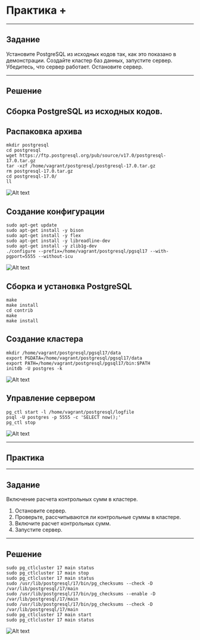 # Практика +

---

## Задание

Установите PostgreSQL из исходных кодов так, как это
показано в демонстрации.
Создайте кластер баз данных, запустите сервер.
Убедитесь, что сервер работает.
Остановите сервер.

---

## Решение

## Сборка PostgreSQL из исходных кодов.

## Распаковка архива

```
mkdir postgresql
cd postgresql
wget https://ftp.postgresql.org/pub/source/v17.0/postgresql-17.0.tar.gz
tar -xzf /home/vagrant/postgresql/postgresql-17.0.tar.gz
rm postgresql-17.0.tar.gz
cd postgresql-17.0/
ll
```

![Alt text]()

## Создание конфигурации

```
sudo apt-get update
sudo apt-get install -y bison
sudo apt-get install -y flex
sudo apt-get install -y libreadline-dev
sudo apt-get install -y zlib1g-dev
./configure --prefix=/home/vagrant/postgresql/pgsql17 --with-pgport=5555 --without-icu
```

![Alt text]()

## Сборка и установка PostgreSQL

```
make
make install
cd contrib
make
make install
```

## Создание кластера

```
mkdir /home/vagrant/postgresql/pgsql17/data
export PGDATA=/home/vagrant/postgresql/pgsql17/data
export PATH=/home/vagrant/postgresql/pgsql17/bin:$PATH
initdb -U postgres -k
```

![Alt text]()

## Управление сервером

```
pg_ctl start -l /home/vagrant/postgresql/logfile
psql -U postgres -p 5555 -c 'SELECT now();'
pg_ctl stop
```

![Alt text]()

---

## Практика

---

## Задание

Включение расчета контрольных сумм в кластере.

1. Остановите сервер.
2. Проверьте, рассчитываются ли контрольные суммы
   в кластере.
3. Включите расчет контрольных сумм.
4. Запустите сервер.

---

## Решение

```
sudo pg_ctlcluster 17 main status
sudo pg_ctlcluster 17 main stop
sudo pg_ctlcluster 17 main status
sudo /usr/lib/postgresql/17/bin/pg_checksums --check -D /var/lib/postgresql/17/main
sudo /usr/lib/postgresql/17/bin/pg_checksums --enable -D /var/lib/postgresql/17/main
sudo /usr/lib/postgresql/17/bin/pg_checksums --check -D /var/lib/postgresql/17/main
sudo pg_ctlcluster 17 main start
sudo pg_ctlcluster 17 main status
```

![Alt text]()

